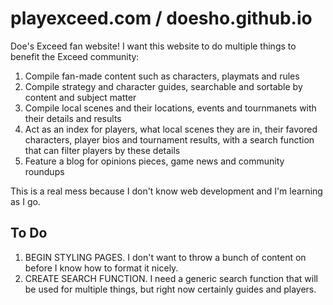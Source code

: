 # playexceed.com / doesho.github.io
Doe's Exceed fan website! I want this website to do multiple things to benefit the Exceed community:

1. Compile fan-made content such as characters, playmats and rules
2. Compile strategy and character guides, searchable and sortable by content and subject matter
3. Compile local scenes and their locations, events and tournmanets with their details and results
4. Act as an index for players, what local scenes they are in, their favored characters, player bios and tournament results, with a search function that can filter players by these details
5. Feature a blog for opinions pieces, game news and community roundups

This is a real mess because I don't know web development and I'm learning as I go.

## To Do

1. BEGIN STYLING PAGES. I don't want to throw a bunch of content on before I know how to format it nicely.
2. CREATE SEARCH FUNCTION. I need a generic search function that will be used for multiple things, but right now certainly guides and players.
